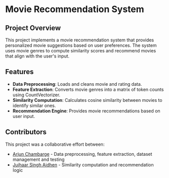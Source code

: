 # Movie Recommendation System

## Project Overview
This project implements a movie recommendation system that provides personalized movie suggestions based on user preferences. The system uses movie genres to compute similarity scores and recommend movies that align with the user's input.

## Features
- **Data Preprocessing**: Loads and cleans movie and rating data.
- **Feature Extraction**: Converts movie genres into a matrix of token counts using CountVectorizer.
- **Similarity Computation**: Calculates cosine similarity between movies to identify similar ones.
- **Recommendation Engine**: Provides movie recommendations based on user input.

## Contributors
This project was a collaborative effort between:
- [Arjun Chambarge](https://github.com/Arjun111223) - Data preprocessing, feature extraction, dataset management and testing
- [Jujhaar Singh Aidhen](https://github.com/JSA-Masterchief) - Similarity computation and recommendation logic
